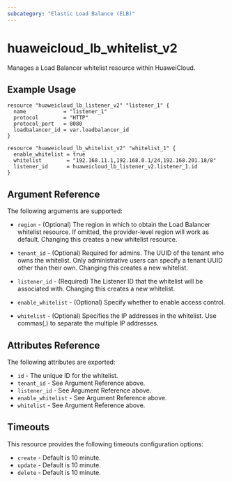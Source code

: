 ```yaml
---
subcategory: "Elastic Load Balance (ELB)"
---
```


# huaweicloud\_lb\_whitelist\_v2

Manages a Load Balancer whitelist resource within HuaweiCloud.

## Example Usage

```hcl
resource "huaweicloud_lb_listener_v2" "listener_1" {
  name            = "listener_1"
  protocol        = "HTTP"
  protocol_port   = 8080
  loadbalancer_id = var.loadbalancer_id
}

resource "huaweicloud_lb_whitelist_v2" "whitelist_1" {
  enable_whitelist = true
  whitelist        = "192.168.11.1,192.168.0.1/24,192.168.201.18/8"
  listener_id      = huaweicloud_lb_listener_v2.listener_1.id
}
```

## Argument Reference

The following arguments are supported:

* `region` - (Optional) The region in which to obtain the Load Balancer whitelist resource. If omitted, the provider-level region will work as default. Changing this creates a new whitelist resource.

* `tenant_id` - (Optional) Required for admins. The UUID of the tenant who owns
    the whitelist. Only administrative users can specify a tenant UUID
    other than their own. Changing this creates a new whitelist.

* `listener_id` - (Required) The Listener ID that the whitelist will be associated with. Changing this creates a new whitelist.

* `enable_whitelist` - (Optional) Specify whether to enable access control.

* `whitelist` - (Optional) Specifies the IP addresses in the whitelist. Use commas(,) to separate
    the multiple IP addresses.

## Attributes Reference

The following attributes are exported:

* `id` - The unique ID for the whitelist.
* `tenant_id` - See Argument Reference above.
* `listener_id` - See Argument Reference above.
* `enable_whitelist` - See Argument Reference above.
* `whitelist` - See Argument Reference above.

## Timeouts
This resource provides the following timeouts configuration options:
- `create` - Default is 10 minute.
- `update` - Default is 10 minute.
- `delete` - Default is 10 minute.

